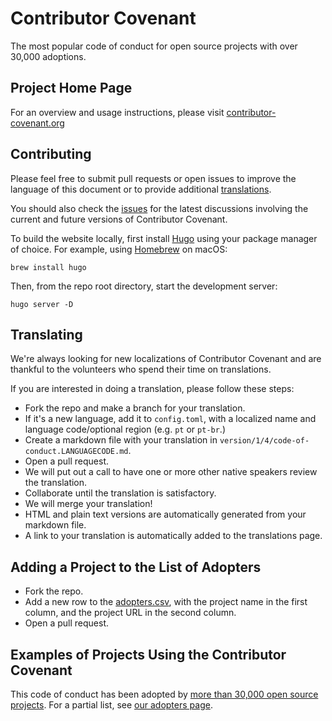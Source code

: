 Contributor Covenant
====================

The most popular code of conduct for open source projects with over 30,000 adoptions.

## Project Home Page

For an overview and usage instructions, please visit [contributor-covenant.org](http://contributor-covenant.org/)

## Contributing

Please feel free to submit pull requests or open issues to improve the language
of this document or to provide additional [translations](http://contributor-covenant.org/version/1/3/0/i18n/).

You should also check the [issues](https://github.com/ContributorCovenant/contributor_covenant/issues)
for the latest discussions involving the current and future versions of Contributor Covenant.

To build the website locally, first install [Hugo](https://gohugo.io) using your package manager of choice.
For example, using [Homebrew](https://brew.sh) on macOS:

```
brew install hugo
```

Then, from the repo root directory, start the development server:

```
hugo server -D
```

## Translating

We're always looking for new localizations of Contributor Covenant and are thankful to the volunteers who spend their time on translations.

If you are interested in doing a translation, please follow these steps:

* Fork the repo and make a branch for your translation.
* If it's a new language, add it to `config.toml`, with a localized name and language code/optional region (e.g. `pt` or `pt-br`.)
* Create a markdown file with your translation in `version/1/4/code-of-conduct.LANGUAGECODE.md`.
* Open a pull request.
* We will put out a call to have one or more other native speakers review the translation.
* Collaborate until the translation is satisfactory.
* We will merge your translation!
* HTML and plain text versions are automatically generated from your markdown file.
* A link to your translation is automatically added to the translations page.

## Adding a Project to the List of Adopters

* Fork the repo.
* Add a new row to the [adopters.csv](data/adopters.csv), with the project name in the first column, and the project URL in the second column.
* Open a pull request.

## Examples of Projects Using the Contributor Covenant

This code of conduct has been adopted by [more than 30,000 open source projects](https://github.com/search?l=&q=%22This+Code+of+Conduct+is+adapted+from+the+%5BContributor+Covenant%5D%22+path%3A%22%2F%22+fork%3Afalse&ref=advsearch&type=Code&utf8=✓).
For a partial list, see [our adopters page](https://www.contributor-covenant.org/adopters.html).
